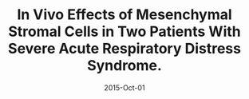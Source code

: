 ---
link: https://dx.doi.org/10.5966/sctm.2015-0021
journal: Stem cells translational medicine
title: In Vivo Effects of Mesenchymal Stromal Cells in Two Patients With Severe Acute Respiratory Distress Syndrome.
date: 2015-Oct-01
authors: Simonson, OE, Mougiakakos, D, Heldring, N, Bassi, G, Johansson, HJ, Dalén, M, Jitschin, R, Rodin, S, Corbascio, M, El Andaloussi, S, Wiklander, OP, Nordin, JZ, Skog, J, Romain, C, Koestler, T, Hellgren-Johansson, L, Schiller, P, Joachimsson, PO, Hägglund, H, Mattsson, M, Lehtiö, J, Faridani, OR, Sandberg, R, Korsgren, O, Krampera, M, Weiss, DJ, Grinnemo, KH, Le Blanc, K
---